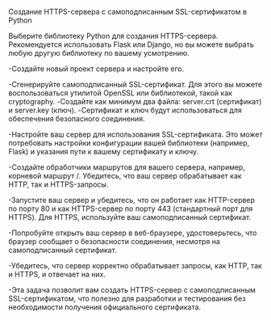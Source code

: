 Создание HTTPS-сервера с самоподписанным SSL-сертификатом в Python

Выберите библиотеку Python для создания HTTPS-сервера. Рекомендуется использовать Flask или Django, но вы можете выбрать любую другую библиотеку по вашему усмотрению.

-Создайте новый проект сервера и настройте его.

-Сгенерируйте самоподписанный SSL-сертификат. Для этого вы можете воспользоваться утилитой OpenSSL или библиотекой, такой как cryptography. -Создайте как минимум два файла: server.crt (сертификат) и server.key (ключ). -Сертификат и ключ будут использоваться для обеспечения безопасного соединения.

-Настройте ваш сервер для использования SSL-сертификата. Это может потребовать настройки конфигурации вашей библиотеки (например, Flask) и указания пути к вашему сертификату и ключу.

-Создайте обработчики маршрутов для вашего сервера, например, корневой маршрут /. Убедитесь, что ваш сервер обрабатывает как HTTP, так и HTTPS-запросы.

-Запустите ваш сервер и убедитесь, что он работает как HTTP-сервер по порту 80 и как HTTPS-сервер по порту 443 (стандартный порт для HTTPS). Для HTTPS, используйте ваш самоподписанный сертификат.

-Попробуйте открыть ваш сервер в веб-браузере, удостоверьтесь, что браузер сообщает о безопасности соединения, несмотря на самоподписанный сертификат.

-Убедитесь, что сервер корректно обрабатывает запросы, как HTTP, так и HTTPS, и отвечает на них.

-Эта задача позволит вам создать HTTPS-сервер с самоподписанным SSL-сертификатом, что полезно для разработки и тестирования без необходимости получения официального сертификата.
